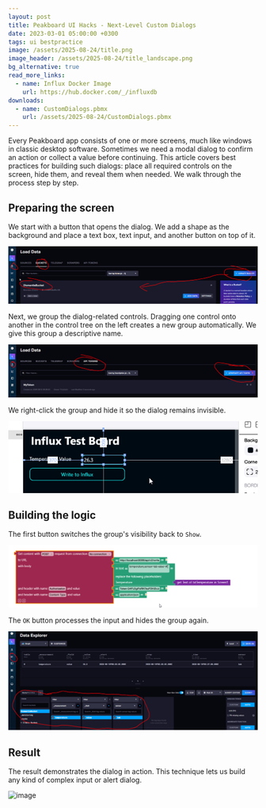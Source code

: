 ```yaml
---
layout: post
title: Peakboard UI Hacks - Next-Level Custom Dialogs
date: 2023-03-01 05:00:00 +0300
tags: ui bestpractice
image: /assets/2025-08-24/title.png
image_header: /assets/2025-08-24/title_landscape.png
bg_alternative: true
read_more_links:
  - name: Influx Docker Image
    url: https://hub.docker.com/_/influxdb
downloads:
  - name: CustomDialogs.pbmx
    url: /assets/2025-08-24/CustomDialogs.pbmx
---
```

Every Peakboard app consists of one or more screens, much like windows in classic desktop software. Sometimes we need a modal dialog to confirm an action or collect a value before continuing.
This article covers best practices for building such dialogs: place all required controls on the screen, hide them, and reveal them when needed. We walk through the process step by step.

## Preparing the screen

We start with a button that opens the dialog. We add a shape as the background and place a text box, text input, and another button on top of it.

![image](/assets/2025-08-16/010.png)

Next, we group the dialog-related controls. Dragging one control onto another in the control tree on the left creates a new group automatically. We give this group a descriptive name.

![image](/assets/2025-08-16/020.png)

We right-click the group and hide it so the dialog remains invisible.

![image](/assets/2025-08-16/030.png)

## Building the logic

The first button switches the group's visibility back to `Show`.

![image](/assets/2025-08-16/040.png)

The `OK` button processes the input and hides the group again.

![image](/assets/2025-08-16/050.png)

## Result

The result demonstrates the dialog in action. This technique lets us build any kind of complex input or alert dialog.

![image](/assets/2025-08-16/result.gif)

